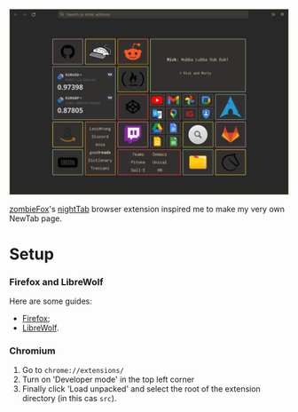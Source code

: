 ![](screenshots/NewTab-v1.2.png)

[zombieFox](https://github.com/zombieFox)'s [nightTab](https://github.com/zombieFox/nightTab) browser extension inspired me to make my very own NewTab page.

# Setup

### Firefox and LibreWolf

Here are some guides:
- [Firefox](https://peterries.net/blog/firefox-set-file-as-home/);
- [LibreWolf](https://codetea.com/a-guide-to-make-librewolf-have-a-different-start-page-for-the-homepage-and-new-tabs/).

### Chromium

1. Go to `chrome://extensions/`
2. Turn on 'Developer mode' in the top left corner
3. Finally click 'Load unpacked' and select the root of the extension directory (in this cas `src`).
